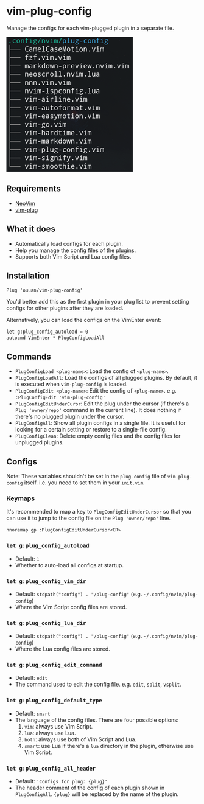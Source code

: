 # vim-plug-config

Manage the configs for each vim-plugged plugin in a separate file.

![screenshot](assets/screenshot.png)

## Requirements

-   [NeoVim](https://github.com/neovim/neovim)
-   [vim-plug](https://github.com/junegunn/vim-plug)

## What it does

-   Automatically load configs for each plugin.
-   Help you manage the config files of the plugins.
-   Supports both Vim Script and Lua config files.

## Installation

```viml
Plug 'ouuan/vim-plug-config'
```

You'd better add this as the first plugin in your plug list to prevent setting configs for other plugins after they are loaded.

Alternatively, you can load the configs on the VimEnter event:

```viml
let g:plug_config_autoload = 0
autocmd VimEnter * PlugConfigLoadAll
```

## Commands

-   `PlugConfigLoad <plug-name>`: Load the config of `<plug-name>`.
-   `PlugConfigLoadAll`: Load the configs of all plugged plugins. By default, it is executed when `vim-plug-config` is loaded.
-   `PlugConfigEdit <plug-name>`: Edit the config of `<plug-name>`. e.g. `:PlugConfigEdit 'vim-plug-config'`
-   `PlugConfigEditUnderCuror`: Edit the plug under the cursor (if there's a `Plug 'owner/repo'` command in the current line). It does nothing if there's no plugged plugin under the cursor.
-   `PlugConfigAll`: Show all plugin configs in a single file. It is useful for looking for a certain setting or restore to a single-file config.
-   `PlugConfigClean`: Delete empty config files and the config files for unplugged plugins.

## Configs

Note: These variables shouldn't be set in the `plug-config` file of `vim-plug-config` itself. i.e. you need to set them in your `init.vim`.

### Keymaps

It's recommended to map a key to `PlugConfigEditUnderCursor` so that you can use it to jump to the config file on the `Plug 'owner/repo'` line.

```viml
nnoremap gp :PlugConfigEditUnderCursor<CR>
```

### `let g:plug_config_autoload`

-   Default: `1`
-   Whether to auto-load all configs at startup.

### `let g:plug_config_vim_dir`

-   Default: `stdpath("config") . "/plug-config"` (e.g. `~/.config/nvim/plug-config`)
-   Where the Vim Script config files are stored.

### `let g:plug_config_lua_dir`

-   Default: `stdpath("config") . "/plug-config"` (e.g. `~/.config/nvim/plug-config`)
-   Where the Lua config files are stored.

### `let g:plug_config_edit_command`

-   Default: `edit`
-   The command used to edit the config file. e.g. `edit`, `split`, `vsplit`.

### `let g:plug_config_default_type`

-   Default: `smart`
-   The language of the config files. There are four possible options:
    1.  `vim`: always use Vim Script.
    2.  `lua`: always use Lua.
    3.  `both`: always use both of Vim Script and Lua.
    4.  `smart`: use Lua if there's a `lua` directory in the plugin, otherwise use Vim Script.

### `let g:plug_config_all_header`

-   Default: `'Configs for plug: {plug}'`
-   The header comment of the config of each plugin shown in `PlugConfigAll`. `{plug}` will be replaced by the name of the plugin.
